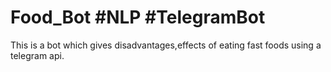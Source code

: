 # Food_Bot  #NLP  #TelegramBot
This is a bot which gives disadvantages,effects of eating fast foods using a telegram api.
